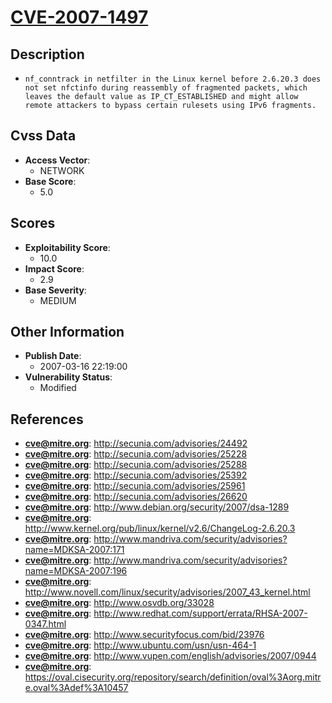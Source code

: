 
# [CVE-2007-1497](http://secunia.com/advisories/24492)

## Description

- `nf_conntrack in netfilter in the Linux kernel before 2.6.20.3 does not set nfctinfo during reassembly of fragmented packets, which leaves the default value as IP_CT_ESTABLISHED and might allow remote attackers to bypass certain rulesets using IPv6 fragments.`

## Cvss Data

- **Access Vector**:
  - NETWORK
- **Base Score**:
  - 5.0

## Scores

- **Exploitability Score**:
  - 10.0
- **Impact Score**:
  - 2.9
- **Base Severity**:
  - MEDIUM

## Other Information

- **Publish Date**:
  - 2007-03-16 22:19:00
- **Vulnerability Status**:
  - Modified

## References

- **cve@mitre.org**: http://secunia.com/advisories/24492
- **cve@mitre.org**: http://secunia.com/advisories/25228
- **cve@mitre.org**: http://secunia.com/advisories/25288
- **cve@mitre.org**: http://secunia.com/advisories/25392
- **cve@mitre.org**: http://secunia.com/advisories/25961
- **cve@mitre.org**: http://secunia.com/advisories/26620
- **cve@mitre.org**: http://www.debian.org/security/2007/dsa-1289
- **cve@mitre.org**: http://www.kernel.org/pub/linux/kernel/v2.6/ChangeLog-2.6.20.3
- **cve@mitre.org**: http://www.mandriva.com/security/advisories?name=MDKSA-2007:171
- **cve@mitre.org**: http://www.mandriva.com/security/advisories?name=MDKSA-2007:196
- **cve@mitre.org**: http://www.novell.com/linux/security/advisories/2007_43_kernel.html
- **cve@mitre.org**: http://www.osvdb.org/33028
- **cve@mitre.org**: http://www.redhat.com/support/errata/RHSA-2007-0347.html
- **cve@mitre.org**: http://www.securityfocus.com/bid/23976
- **cve@mitre.org**: http://www.ubuntu.com/usn/usn-464-1
- **cve@mitre.org**: http://www.vupen.com/english/advisories/2007/0944
- **cve@mitre.org**: https://oval.cisecurity.org/repository/search/definition/oval%3Aorg.mitre.oval%3Adef%3A10457
